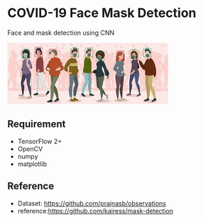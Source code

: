 # COVID-19 Face Mask Detection

Face and mask detection using CNN

![result.png](https://github.com/Harshamanipi/slayer/blob/main/img.jpg)

## Requirement

- TensorFlow 2+
- OpenCV
- numpy
- matplotlib

## Reference

- Dataset: https://github.com/prajnasb/observations
- reference:https://github.com/kairess/mask-detection
